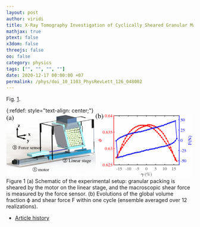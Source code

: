 ```yaml
---
layout: post
author: viridi
title: X-Ray Tomography Investigation of Cyclically Sheared Granular Materials
mathjax: true
ptext: false
x3dom: false
threejs: false
oo: false
category: physics
tags: ["", "", "", ""]
date: 2020-12-17 00:00:00 +07
permalink: /phys/doi_10_1103_PhysRevLett_126_048002
---
```


Fig. <a href="#fig:x">1</a>.

{:refdef: style="text-align: center;"}
![..](/assets/img/phys/doi_10_1103_PhysRevLett_126_048002_fig_1.png)
<br />
Figure <a name="fig:x">1</a> (a) Schematic of the experimental setup: granular packing is sheared by the motor on the linear stage, and the macroscopic shear force is measured by the force sensor. (b) Evolutions of the global volume fraction ϕ and shear force F within one cycle (ensemble averaged over 12 realizations).


+ [Article history](https://github.com/su3ndo-lab/su3ndo-lab.github.io/refs/commits/master/_posts/phys/2021-02-04-doi_10.1103_PhysRevLett.126.048002.md)
